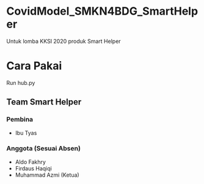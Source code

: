 # CovidModel_SMKN4BDG_SmartHelper
Untuk lomba KKSI 2020 produk Smart Helper

# Cara Pakai
Run hub.py

## Team Smart Helper
### Pembina
- Ibu Tyas
### Anggota (Sesuai Absen)
- Aldo Fakhry
- Firdaus Haqiqi
- Muhammad Azmi (Ketua)
